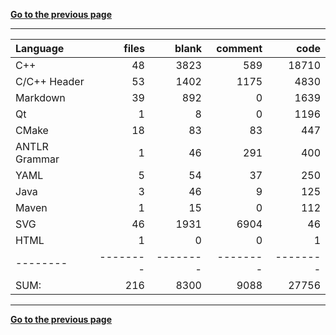 [**Go to the previous page**](../../README.md)

----

Language|files|blank|comment|code
:-------|-------:|-------:|-------:|-------:
C++|48|3823|589|18710
C/C++ Header|53|1402|1175|4830
Markdown|39|892|0|1639
Qt|1|8|0|1196
CMake|18|83|83|447
ANTLR Grammar|1|46|291|400
YAML|5|54|37|250
Java|3|46|9|125
Maven|1|15|0|112
SVG|46|1931|6904|46
HTML|1|0|0|1
--------|--------|--------|--------|--------
SUM:|216|8300|9088|27756

----


[**Go to the previous page**](../../README.md)
